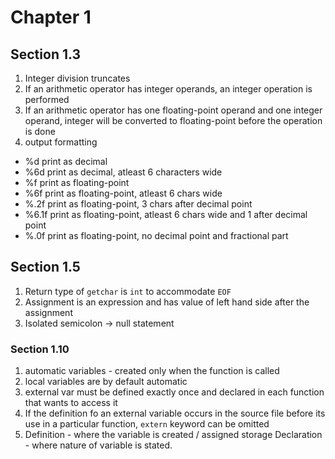 # Chapter 1

## Section 1.3

1. Integer division truncates
2. If an arithmetic operator has integer operands, an integer operation is performed
3. If an arithmetic operator has one floating-point operand and one integer
   operand, integer will be converted to floating-point before the operation is
   done
4. output formatting
  - %d     print as decimal
  - %6d    print as decimal, atleast 6 characters wide
  - %f     print as floating-point
  - %6f    print as floating-point, atleast 6 chars wide
  - %.2f   print as floating-point, 3 chars after decimal point
  - %6.1f  print as floating-point, atleast 6 chars wide and 1 after decimal point
  - %.0f   print as floating-point, no decimal point and fractional part

## Section 1.5
1. Return type of `getchar` is `int` to accommodate `EOF`
2. Assignment is an expression and has value of left hand side after the assignment
3. Isolated semicolon -> null statement

### Section 1.10
1. automatic variables - created only when the function is called
2. local variables are by default automatic
3. external var must be defined exactly once and declared in each function that
   wants to access it
4. If the definition fo an external variable occurs in the source file before
   its use in a particular function, `extern` keyword can be omitted
5. Definition - where the variable is created / assigned storage
   Declaration - where nature of variable is stated.
